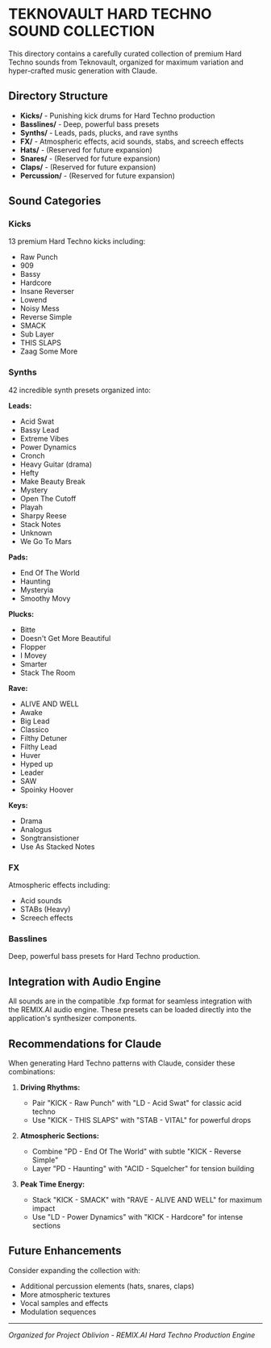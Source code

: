 # TEKNOVAULT HARD TECHNO SOUND COLLECTION

This directory contains a carefully curated collection of premium Hard Techno sounds from Teknovault, organized for maximum variation and hyper-crafted music generation with Claude.

## Directory Structure

- **Kicks/** - Punishing kick drums for Hard Techno production
- **Basslines/** - Deep, powerful bass presets
- **Synths/** - Leads, pads, plucks, and rave synths
- **FX/** - Atmospheric effects, acid sounds, stabs, and screech effects
- **Hats/** - (Reserved for future expansion)
- **Snares/** - (Reserved for future expansion)
- **Claps/** - (Reserved for future expansion)
- **Percussion/** - (Reserved for future expansion)

## Sound Categories

### Kicks
13 premium Hard Techno kicks including:
- Raw Punch
- 909
- Bassy
- Hardcore
- Insane Reverser
- Lowend
- Noisy Mess
- Reverse Simple
- SMACK
- Sub Layer
- THIS SLAPS
- Zaag Some More

### Synths
42 incredible synth presets organized into:

**Leads:**
- Acid Swat
- Bassy Lead
- Extreme Vibes
- Power Dynamics
- Cronch
- Heavy Guitar (drama)
- Hefty
- Make Beauty Break
- Mystery
- Open The Cutoff
- Playah
- Sharpy Reese
- Stack Notes
- Unknown
- We Go To Mars

**Pads:**
- End Of The World
- Haunting
- Mysteryia
- Smoothy Movy

**Plucks:**
- Bitte
- Doesn't Get More Beautiful
- Flopper
- I Movey
- Smarter
- Stack The Room

**Rave:**
- ALIVE AND WELL
- Awake
- Big Lead
- Classico
- Filthy Detuner
- Filthy Lead
- Huver
- Hyped up
- Leader
- SAW
- Spoinky Hoover

**Keys:**
- Drama
- Analogus
- Songtransistioner
- Use As Stacked Notes

### FX
Atmospheric effects including:
- Acid sounds
- STABs (Heavy)
- Screech effects

### Basslines
Deep, powerful bass presets for Hard Techno production.

## Integration with Audio Engine

All sounds are in the compatible .fxp format for seamless integration with the REMIX.AI audio engine. These presets can be loaded directly into the application's synthesizer components.

## Recommendations for Claude

When generating Hard Techno patterns with Claude, consider these combinations:

1. **Driving Rhythms:**
   - Pair "KICK - Raw Punch" with "LD - Acid Swat" for classic acid techno
   - Use "KICK - THIS SLAPS" with "STAB - VITAL" for powerful drops

2. **Atmospheric Sections:**
   - Combine "PD - End Of The World" with subtle "KICK - Reverse Simple"
   - Layer "PD - Haunting" with "ACID - Squelcher" for tension building

3. **Peak Time Energy:**
   - Stack "KICK - SMACK" with "RAVE - ALIVE AND WELL" for maximum impact
   - Use "LD - Power Dynamics" with "KICK - Hardcore" for intense sections

## Future Enhancements

Consider expanding the collection with:
- Additional percussion elements (hats, snares, claps)
- More atmospheric textures
- Vocal samples and effects
- Modulation sequences

---

*Organized for Project Oblivion - REMIX.AI Hard Techno Production Engine*
